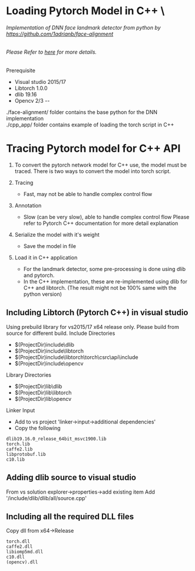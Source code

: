 # Loading Pytorch Model in C++ \
###### Implementation of DNN face landmark detector from python by https://github.com/1adrianb/face-alignment
###### Please Refer to [here](https://github.com/1adrianb/face-alignment) for more details.


Prerequisite
* Visual studio 2015/17
* Libtorch 1.0.0
* dlib 19.16
* Opencv 2/3
--

./face-alignment/ folder contains the base python for the DNN implementation\
./cpp_app/ folder contains example of loading the torch script in C++

# Tracing Pytorch model for C++ API
1. To convert the pytorch network model for C++ use, the model must be traced.
There is two ways to convert the model into torch script.
1. Tracing
	* Fast, may not be able to handle complex control flow
2. Annotation
	* Slow (can be very slow), able to handle complex control flow
Please refer to Pytorch C++ documentation for more detail explanation

2. Serialize the model with it's weight
	* Save the model in file
3. Load it in C++ application
	* For the landmark detector, some pre-processing is done using dlib and pytorch.
	* In the C++ implementation, these are re-implemented using dlib for C++ and libtorch. (The result might not be 100% same with the python version)


## Including Libtorch (Pytorch C++) in visual studio
Using prebuild library for vs2015/17 x64 release only.
Please build from source for different build.
Include Directories
* $(ProjectDir)include\dlib
* $(ProjectDir)include\libtorch
* $(ProjectDir)include\libtorch\torch\csrc\api\include
* $(ProjectDir)include\opencv

Library Directories
* $(ProjectDir)lib\dlib
* $(ProjectDir)lib\libtorch
* $(ProjectDir)lib\opencv

Linker Input
* Add to vs project 'linker->input->additional dependencies'
* Copy the following
```
dlib19.16.0_release_64bit_msvc1900.lib
torch.lib
caffe2.lib
libprotobuf.lib
c10.lib
```

## Adding dlib source to visual studio
From vs solution explorer->properties->add existing item
Add '<current project folder>/include/dlib/dlib/all/source.cpp'

## Including all the required DLL files
Copy dll from x64->Release
```
torch.dll
caffe2.dll
libiomp5md.dll
c10.dll
(opencv).dll
```
